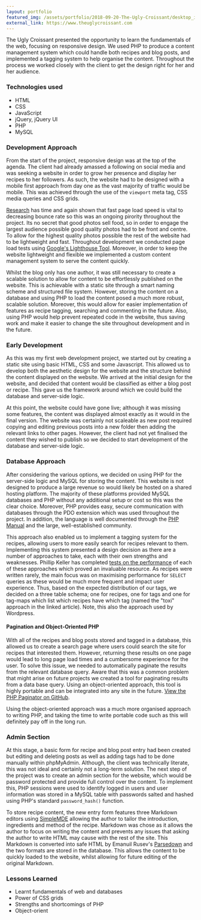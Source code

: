 ```yaml
---
layout: portfolio
featured_img: /assets/portfolio/2018-09-20-The-Ugly-Croissant/desktop_index.png
external_link: https://www.theuglycroissant.com
---
```

The Ugly Croissant presented the opportunity to learn the fundamentals of the web, focusing on responsive design. We used PHP to produce a content management system which could handle both recipes and blog posts, and implemented a tagging system to help organise the content. Throughout the process we worked closely with the client to get the design right for her and her audience.
<!--more-->

### Technologies used
* HTML
* CSS
* JavaScript
* jQuery, jQuery UI
* PHP
* MySQL

### Development Approach

From the start of the project, responsive design was at the top of the agenda. The client had already amassed a following on social media and was seeking a website in order to grow her presence and display her recipes to her followers. As such, the website had to be designed with a mobile first approach from day one as the vast majority of traffic would be mobile. This was achieved through the use of the <code>viewport</code> meta tag, CSS media queries and CSS grids.

[Research](https://www.thinkwithgoogle.com/marketing-resources/data-measurement/mobile-page-speed-new-industry-benchmarks/) has time and again shown that fast page load speed is vital to decreasing bounce rate so this was an ongoing pirority throughout the project. Its no secret that good photos sell food, so in order to engage the largest audience possible good quality photos had to be front and centre. To allow for the highest quality photos possible the rest of the website had to be lightweight and fast. Throughout development we conducted page load tests using [Google's Lighthouse Tool](https://developers.google.com/web/tools/lighthouse/). Moreover, in order to keep the website lightweight and flexible we implemented a custom content management system to serve the content quickly.

Whilst the blog only has one author, it was still necessary to create a scalable solution to allow for content to be effortlessly published on the website. This is achievable with a static site through a smart naming scheme and structured file system. However, storing the content on a database and using PHP to load the content posed a much more robust, scalable solution. Moreover, this would allow for easier implementation of features as recipe tagging, searching and commenting in the future. Also, using PHP would help prevent repeated code in the website, thus saving work and make it easier to change the site throughout development and in the future.

### Early Development

As this was my first web development project, we started out by creating a static site using basic HTML, CSS and some Javascript. This allowed us to develop both the aesthetic design for the website and the structure behind the content displayed on the website. We arrived at the initial design for the website, and decided that content would be classified as either a blog post or recipe. This gave us the framework around which we could build the database and server-side logic.

At this point, the website could have gone live; although it was missing some features, the content was displayed almost exactly as it would in the final version. The website was certainly not scaleable as new post required copying and editing previous posts into a new folder then adding the relevant links to other pages. However, the client had not yet finalised the content they wished to publish so we decided to start development of the database and server-side logic.

### Database Approach

After considering the various options, we decided on using PHP for the server-side logic and MySQL for storing the content. This website is not designed to produce a large revenue so would likely be hosted on a shared hosting platform. The majority of these platforms provided MySQL databases and PHP without any additional setup or cost so this was the clear choice. Moreover, PHP provides easy, secure communication with databases through the PDO extension which was used throughout the project. In addition, the language is well documented through the [PHP Manual](http://php.net/manual/en/index.php) and the large, well-established community.

This approach also enabled us to implement a tagging system for the recipes, allowing users to more easily search for recipes relevant to them. Implementing this system presented a design decision as there are a number of approaches to take, each with their own strengths and weaknesses. Phillip Keller has completed [tests on the performance](http://howto.philippkeller.com/2005/06/19/Tagsystems-performance-tests/) of each of these approaches which proved an invaluable resource. As recipes were written rarely, the main focus was on maximising performance for <code>SELECT</code> queries as these would be much more frequent and impact user experience. Thus, based on the expected distribution of our tags, we decided on a three table schema; one for recipes, one for tags and one for tag-maps which list which recipes have which tag (named the "toxi" approach in the linked article). Note, this also the approach used by Wordpress.

#### Pagination and Object-Oriented PHP

With all of the recipes and blog posts stored and tagged in a database, this allowed us to create a search page where users could search the site for recipes that interested them. However, returning these results on one page would lead to long page load times and a cumbersome experience for the user. To solve this issue, we needed to automatically paginate the results from the relevant database query. Aware that this was a common problem that might arise on future projects we created a tool for paginating results from a data base query. Using an object-oriented approach, this tool is highly portable and can be integrated into any site in the future. [View the PHP Paginator on GitHub](https://github.com/tomchaplin/PHP_Paginator/).

Using the object-oriented approach was a much more organised approach to writing PHP, and taking the time to write portable code such as this will definitely pay off in the long run.

### Admin Section

At this stage, a basic form for recipe and blog post entry had been created but editing and deleting posts as well as adding tags had to be done manually within phpMyAdmin. Although, the client was technically literate, this was not ideal and certainly not a long-term solution. The next step of the project was to create an admin section for the website, which would be password protected and provide full control over the content. To implement this, PHP sessions were used to identify logged in users and user information was stored in a MySQL table with passwords salted and hashed using PHP's standard <code>password_hash()</code> function.

To store recipe content, the new entry form features three Markdown editors using [SimpleMDE](https://simplemde.com/) allowing the author to tailor the introduction, ingredients and method of the recipe. Markdown was chose as it allows the author to focus on writing the content and prevents any issues that asking the author to write HTML may cause with the rest of the site. This Markdown is converted into safe HTML by Emanuil Rusev's [Parsedown](www.parsedown.org) and the two formats are stored in the database. This allows the content to be quickly loaded to the website, whilst allowing for future editing of the original Markdown.

### Lessons Learned

* Learnt fundamentals of web and databases
* Power of CSS grids
* Strengths and shortcomings of PHP
* Object-orient
<!--stackedit_data:
eyJoaXN0b3J5IjpbLTE5MDk3NzY3NjcsMTU0NTI0MzA1NCwtMT
g5NzM1NTg4OSwxMDEwNTU0ODU3LDExMTQzMzA4MDgsMTIwMDM0
Myw5NjU4ODUzMDcsMzY2Mzk0NTExLC0yMDU4MDE3MjU5LC0zNT
UzMDc3NjcsMjA2MjIxMzc5NSwtMzEyNTkzNDI1LC05MTA5OTg5
NDYsLTIwNTM2ODk2NDUsMTA3NzI2OTc5OSwxNTc0MjkyODM2XX
0=
-->